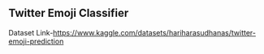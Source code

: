 ## Twitter Emoji Classifier

Dataset Link-https://www.kaggle.com/datasets/hariharasudhanas/twitter-emoji-prediction

